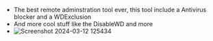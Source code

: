 - The best remote adminstration tool ever, this tool include a Antivirus blocker and a WDExclusion
- And more cool stuff like the DisableWD and more 
- ![Screenshot 2024-03-12 125434](https://github.com/0xRino/EtiRAT/assets/152611711/17e4c762-e49e-42e4-a493-6ae96d50740b)
